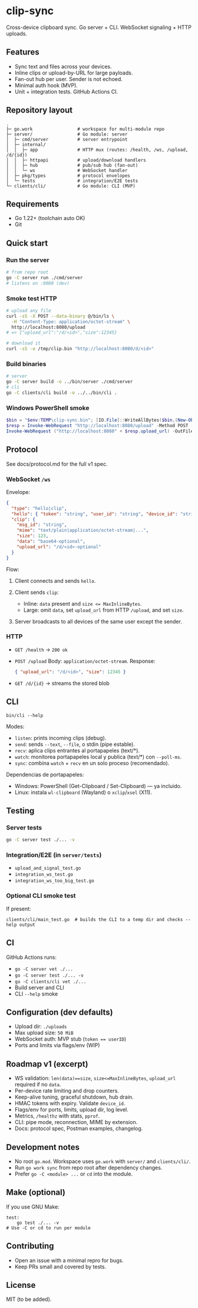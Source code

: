 # clip-sync

Cross-device clipboard sync. Go server + CLI. WebSocket signaling + HTTP uploads.

## Features

* Sync text and files across your devices.
* Inline clips or upload-by-URL for large payloads.
* Fan-out hub per user. Sender is not echoed.
* Minimal auth hook (MVP).
* Unit + integration tests. GitHub Actions CI.

## Repository layout

```
.
├─ go.work                 # workspace for multi-module repo
├─ server/                 # Go module: server
│  ├─ cmd/server           # server entrypoint
│  ├─ internal/
│  │  ├─ app               # HTTP mux (routes: /health, /ws, /upload, /d/{id})
│  │  ├─ httpapi           # upload/download handlers
│  │  ├─ hub               # pub/sub hub (fan-out)
│  │  └─ ws                # WebSocket handler
│  ├─ pkg/types            # protocol envelopes
│  └─ tests                # integration/E2E tests
└─ clients/cli/            # Go module: CLI (MVP)
```

## Requirements

* Go 1.22+ (toolchain auto OK)
* Git

## Quick start

### Run the server

```bash
# from repo root
go -C server run ./cmd/server
# listens on :8080 (dev)
```

### Smoke test HTTP

```bash
# upload any file
curl -sS -X POST --data-binary @/bin/ls \
  -H "Content-Type: application/octet-stream" \
  http://localhost:8080/upload
# => {"upload_url":"/d/<id>","size":12345}

# download it
curl -sS -o /tmp/clip.bin "http://localhost:8080/d/<id>"
```

### Build binaries

```bash
# server
go -C server build -o ../bin/server ./cmd/server
# cli
go -C clients/cli build -o ../../bin/cli .
```

### Windows PowerShell smoke

```powershell
$bin = "$env:TEMP\clip-sync.bin"; [IO.File]::WriteAllBytes($bin,(New-Object byte[] (100000)))
$resp = Invoke-WebRequest "http://localhost:8080/upload" -Method POST -ContentType application/octet-stream -InFile $bin | ConvertFrom-Json
Invoke-WebRequest ("http://localhost:8080" + $resp.upload_url) -OutFile "$env:TEMP\clip-sync-dl.bin"
```

## Protocol

See docs/protocol.md for the full v1 spec.

### WebSocket `/ws`

Envelope:

```json
{
  "type": "hello|clip",
  "hello": { "token": "string", "user_id": "string", "device_id": "string" },
  "clip": {
    "msg_id": "string",
    "mime": "text/plain|application/octet-stream|...",
    "size": 123,
    "data": "base64-optional",
    "upload_url": "/d/<id>-optional"
  }
}
```

Flow:

1. Client connects and sends `hello`.
2. Client sends `clip`:

   * Inline: `data` present and `size <= MaxInlineBytes`.
   * Large: omit `data`, set `upload_url` from HTTP `/upload`, and set `size`.
3. Server broadcasts to all devices of the same user except the sender.

### HTTP

* `GET /health` → `200 ok`
* `POST /upload`
  Body: `application/octet-stream`.
  Response:

  ```json
  { "upload_url": "/d/<id>", "size": 12345 }
  ```
* `GET /d/{id}` → streams the stored blob

## CLI

```
bin/cli --help
```

Modes:
- `listen`: prints incoming clips (debug).
- `send`: sends `--text`, `--file`, o stdin (pipe estable).
- `recv`: aplica clips entrantes al portapapeles (text/*).
- `watch`: monitorea portapapeles local y publica (text/*) con `--poll-ms`.
- `sync`: combina `watch` + `recv` en un solo proceso (recomendado).

Dependencias de portapapeles:
- Windows: PowerShell (Get-Clipboard / Set-Clipboard) — ya incluido.
- Linux: instala `wl-clipboard` (Wayland) o `xclip`/`xsel` (X11).

## Testing

### Server tests

```bash
go -C server test ./... -v
```

### Integration/E2E (in `server/tests`)

* `upload_and_signal_test.go`
* `integration_ws_test.go`
* `integration_ws_too_big_test.go`

### Optional CLI smoke test

If present:

```
clients/cli/main_test.go  # builds the CLI to a temp dir and checks --help output
```

## CI

GitHub Actions runs:

* `go -C server vet ./...`
* `go -C server test ./... -v`
* `go -C clients/cli vet ./...`
* Build server and CLI
* CLI `--help` smoke

## Configuration (dev defaults)

* Upload dir: `./uploads`
* Max upload size: `50 MiB`
* WebSocket auth: MVP stub (`token == userID`)
* Ports and limits via flags/env (WIP)

## Roadmap v1 (excerpt)

* WS validation: `len(data)==size`, `size<=MaxInlineBytes`, `upload_url` required if no `data`.
* Per-device rate limiting and drop counters.
* Keep-alive tuning, graceful shutdown, hub drain.
* HMAC tokens with expiry. Validate `device_id`.
* Flags/env for ports, limits, upload dir, log level.
* Metrics, `/healthz` with stats, `pprof`.
* CLI: pipe mode, reconnection, MIME by extension.
* Docs: protocol spec, Postman examples, changelog.

## Development notes

* No root `go.mod`. Workspace uses `go.work` with `server/` and `clients/cli/`.
* Run `go work sync` from repo root after dependency changes.
* Prefer `go -C <module> ...` or `cd` into the module.

## Make (optional)

If you use GNU Make:

```make
test:
	go test ./... -v
# Use -C or cd to run per module
```

## Contributing

* Open an issue with a minimal repro for bugs.
* Keep PRs small and covered by tests.

## License

MIT (to be added).
